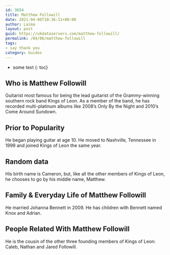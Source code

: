 ```yaml
---
id: 3654
title: Matthew Followill
date: 2021-04-06T10:36:11+00:00
author: Laima
layout: post
guid: https://ukdataservers.com/matthew-followill/
permalink: /04/06/matthew-followill
tags:
- say thank you
category: Guides
---
```


* some text
{: toc}


## Who is Matthew Followill
                  
                  
                  
Guitarist most famous for being the lead guitarist of the Grammy-winning southern rock band Kings of Leon. As a member of the band, he has recorded multi-platinum albums like 2008&#8217;s Only By the Night and 2010&#8217;s Come Around Sundown.
                  
              
            
              
            
                
                
                
## Prior to Popularity
                  
                  
                  
He began playing guitar at age 10. He moved to Nashville, Tennessee in 1999 and joined Kings of Leon the same year.
                  
              
            
              
            
                
                
                
## Random data
                  
                  
                  
His birth name is Cameron, but, like all the other members of Kings of Leon, he chooses to go by his middle name, Matthew.
                  
              
            
              
            
                
                
                
## Family & Everyday Life of Matthew Followill
                  
                  
                  
He married Johanna Bennett in 2009. He has children with Bennett named Knox and Adrian.
                  
              
            
              
            
                
                
                
## People Related With Matthew Followill
                  
                  
                  
He is the cousin of the other three founding members of Kings of Leon: Caleb, Nathan and Jared Followill.
                  
              
            
              
            
                
              
            
              
              
            
            
              
            
          
          
          